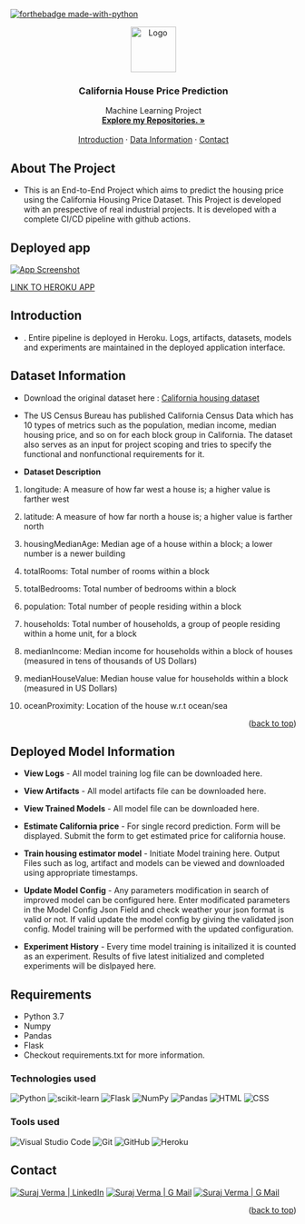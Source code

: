 [![forthebadge made-with-python](http://ForTheBadge.com/images/badges/made-with-python.svg)](https://www.python.org/)

<div id="top"></div>

<div align="center">
  <a href="https://github.com/aravind9722">
    <img src="https://user-images.githubusercontent.com/55409076/204999404-3b1934d8-8302-4abb-848f-4944c4df301e.png" alt="Logo" width="80" height="80"/> 
  </a>

    
<h3 align="center">California House Price Prediction</h3>

 <p align="center">
    Machine Learning Project
    <br />
    <a href="https://github.com/vsuraj25"><strong>Explore my Repositories. »</strong></a>
    <br />
    <br />
    <a href="#intro">Introduction</a>
    ·
    <a href="#data"> Data Information</a>
    ·
    <a href="#contact">Contact</a>
  </p>
</div>

<!-- ABOUT THE PROJECT -->
## **About The Project**
* This is an End-to-End Project which aims to predict the housing price using the California Housing Price Dataset. This Project is developed with an prespective of real industrial projects. It is developed with a complete CI/CD pipeline with github actions.


## **Deployed app**
[![App Screenshot](https://user-images.githubusercontent.com/55409076/204779198-56c97f74-05db-43fb-a9b8-db1af46184e9.PNG)](https://cal-house-price-prediction.herokuapp.com/)

[LINK TO HEROKU APP](https://cal-house-price-prediction.herokuapp.com/)

<!-- GETTING STARTED -->
<div id="intro"></div>

## **Introduction**
*  . Entire pipeline is deployed in Heroku. Logs, artifacts, datasets, models and experiments are maintained in the deployed application interface.
  
 
<div id="data"></div>
<!-- USAGE EXAMPLES -->

## **Dataset Information**

* Download the original dataset here : 
  [California housing dataset](https://cal-house-price-prediction.herokuapp.com/)

 
* The US Census Bureau has published California Census Data which has 10 types of metrics such as the population, median income, median housing price, and so on for each block group in California. The dataset also serves as an input for project scoping and tries to specify the functional and nonfunctional requirements for it.

* **Dataset Description**
  
1. longitude: A measure of how far west a house is; a higher value is farther west

2. latitude: A measure of how far north a house is; a higher value is farther north

3. housingMedianAge: Median age of a house within a block; a lower number is a newer building

4. totalRooms: Total number of rooms within a block

5. totalBedrooms: Total number of bedrooms within a block

6. population: Total number of people residing within a block

7. households: Total number of households, a group of people residing within a home unit, for a block

8. medianIncome: Median income for households within a block of houses (measured in tens of thousands of US Dollars)

9. medianHouseValue: Median house value for households within a block (measured in US Dollars)

10. oceanProximity: Location of the house w.r.t ocean/sea

<p align="right">(<a href="#top">back to top</a>)</p> 

## **Deployed Model Information**

* **View Logs** - All model training log file can be downloaded here. 
  
* **View Artifacts** - All model artifacts file can be downloaded here. 
  
* **View Trained Models** - All model file can be downloaded here. 
  
* **Estimate California price** - For single record prediction. Form will be displayed. Submit the form to get estimated price for california house. 
  
* **Train housing estimator model** - Initiate Model training here. Output Files such as log, artifact and models can be viewed and downloaded using appropriate timestamps. 

* **Update Model Config** - Any parameters modification in search of improved model can be configured here. Enter modificated parameters in the Model Config Json Field and check weather your json format is valid or not. If valid update the model config by giving the validated json config.
Model training will be performed with the updated configuration.

* **Experiment History** - Every time model training is initailized it is counted as an experiment. Results of five latest initialized and completed experiments will be dislpayed here. 

## **Requirements**
* Python 3.7
* Numpy
* Pandas
* Flask
* Checkout requirements.txt for more information.

### **Technologies used**
![Python](https://img.shields.io/badge/python-3670A0?style=for-the-badge&logo=python&logoColor=ffdd54)
![scikit-learn](https://img.shields.io/badge/scikit--learn-%23F7931E.svg?style=for-the-badge&logo=scikit-learn&logoColor=white)
![Flask](https://img.shields.io/badge/flask-%23000.svg?style=for-the-badge&logo=flask&logoColor=white)
![NumPy](https://img.shields.io/badge/numpy-%23013243.svg?style=for-the-badge&logo=numpy&logoColor=white)
![Pandas](https://img.shields.io/badge/pandas-%23150458.svg?style=for-the-badge&logo=pandas&logoColor=white)
![HTML](https://img.shields.io/badge/HTML-239120?style=for-the-badge&logo=html5&logoColor=white)
![CSS](https://img.shields.io/badge/CSS-239120?&style=for-the-badge&logo=css3&logoColor=white)


### **Tools used**
![Visual Studio Code](https://img.shields.io/badge/Visual_Studio_Code-0078D4?style=for-the-badge&logo=visual%20studio%20code&logoColor=white)
![Git](https://img.shields.io/badge/git-%23F05033.svg?style=for-the-badge&logo=git&logoColor=white)
![GitHub](https://img.shields.io/badge/github-%23121011.svg?style=for-the-badge&logo=github&logoColor=white)
![Heroku](https://img.shields.io/badge/heroku-%23430098.svg?style=for-the-badge&logo=heroku&logoColor=white)


<!-- CONTACT -->
<div id="contact"></div>

## **Contact**
[![Suraj Verma | LinkedIn](https://img.shields.io/badge/Suraj_Verma-eeeeee?style=for-the-badge&logo=linkedin&logoColor=ffffff&labelColor=0A66C2)][reach_linkedin]
[![Suraj Verma | G Mail](https://img.shields.io/badge/sv255255-eeeeee?style=for-the-badge&logo=gmail&logoColor=ffffff&labelColor=EA4335)][reach_gmail]
[![Suraj Verma | G Mail](https://img.shields.io/badge/My_Portfolio-eeeeee?style=for-the-badge)][reach_gmail]

[reach_linkedin]: https://www.linkedin.com/in/suraj-verma-982b31157/
[reach_gmail]: mailto:sv255255@gmail.com?subject=Github

<p align="right">(<a href="#top">back to top</a>)</p>



